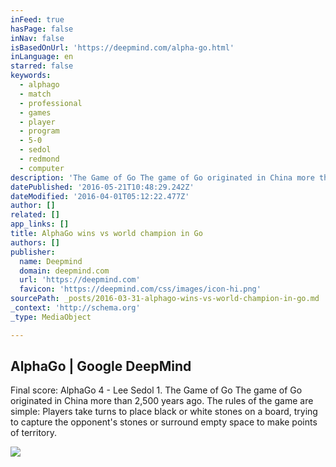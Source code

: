 ```yaml
---
inFeed: true
hasPage: false
inNav: false
isBasedOnUrl: 'https://deepmind.com/alpha-go.html'
inLanguage: en
starred: false
keywords:
  - alphago
  - match
  - professional
  - games
  - player
  - program
  - 5-0
  - sedol
  - redmond
  - computer
description: 'The Game of Go The game of Go originated in China more than 2,500 years ago now for the first time an AI have won over a human'
datePublished: '2016-05-21T10:48:29.242Z'
dateModified: '2016-04-01T05:12:22.477Z'
author: []
related: []
app_links: []
title: AlphaGo wins vs world champion in Go
authors: []
publisher:
  name: Deepmind
  domain: deepmind.com
  url: 'https://deepmind.com'
  favicon: 'https://deepmind.com/css/images/icon-hi.png'
sourcePath: _posts/2016-03-31-alphago-wins-vs-world-champion-in-go.md
_context: 'http://schema.org'
_type: MediaObject

---
```

<article style=""><h1>AlphaGo | Google DeepMind</h1><p>Final score: AlphaGo 4 - Lee Sedol 1. The Game of Go The game of Go originated in China more than 2,500 years ago. The rules of the game are simple: Players take turns to place black or white stones on a board, trying to capture the opponent's stones or surround empty space to make points of territory.</p><img src="http://deepmind.com/css/images/opengraph/alphago-logo.png" /></article>